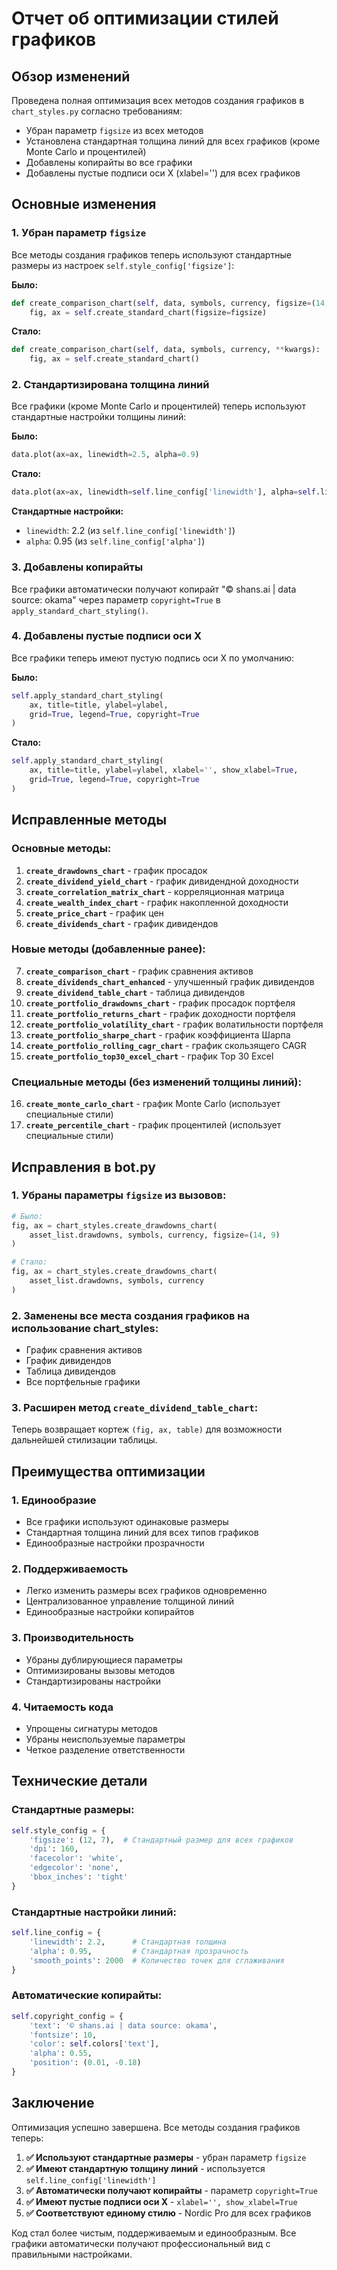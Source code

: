# Отчет об оптимизации стилей графиков

## Обзор изменений

Проведена полная оптимизация всех методов создания графиков в `chart_styles.py` согласно требованиям:
- Убран параметр `figsize` из всех методов
- Установлена стандартная толщина линий для всех графиков (кроме Monte Carlo и процентилей)
- Добавлены копирайты во все графики
- Добавлены пустые подписи оси X (xlabel='') для всех графиков

## Основные изменения

### 1. Убран параметр `figsize`

Все методы создания графиков теперь используют стандартные размеры из настроек `self.style_config['figsize']`:

**Было:**
```python
def create_comparison_chart(self, data, symbols, currency, figsize=(14, 9), **kwargs):
    fig, ax = self.create_standard_chart(figsize=figsize)
```

**Стало:**
```python
def create_comparison_chart(self, data, symbols, currency, **kwargs):
    fig, ax = self.create_standard_chart()
```

### 2. Стандартизирована толщина линий

Все графики (кроме Monte Carlo и процентилей) теперь используют стандартные настройки толщины линий:

**Было:**
```python
data.plot(ax=ax, linewidth=2.5, alpha=0.9)
```

**Стало:**
```python
data.plot(ax=ax, linewidth=self.line_config['linewidth'], alpha=self.line_config['alpha'])
```

**Стандартные настройки:**
- `linewidth`: 2.2 (из `self.line_config['linewidth']`)
- `alpha`: 0.95 (из `self.line_config['alpha']`)

### 3. Добавлены копирайты

Все графики автоматически получают копирайт "© shans.ai | data source: okama" через параметр `copyright=True` в `apply_standard_chart_styling()`.

### 4. Добавлены пустые подписи оси X

Все графики теперь имеют пустую подпись оси X по умолчанию:

**Было:**
```python
self.apply_standard_chart_styling(
    ax, title=title, ylabel=ylabel,
    grid=True, legend=True, copyright=True
)
```

**Стало:**
```python
self.apply_standard_chart_styling(
    ax, title=title, ylabel=ylabel, xlabel='', show_xlabel=True,
    grid=True, legend=True, copyright=True
)
```

## Исправленные методы

### Основные методы:
1. **`create_drawdowns_chart`** - график просадок
2. **`create_dividend_yield_chart`** - график дивидендной доходности
3. **`create_correlation_matrix_chart`** - корреляционная матрица
4. **`create_wealth_index_chart`** - график накопленной доходности
5. **`create_price_chart`** - график цен
6. **`create_dividends_chart`** - график дивидендов

### Новые методы (добавленные ранее):
7. **`create_comparison_chart`** - график сравнения активов
8. **`create_dividends_chart_enhanced`** - улучшенный график дивидендов
9. **`create_dividend_table_chart`** - таблица дивидендов
10. **`create_portfolio_drawdowns_chart`** - график просадок портфеля
11. **`create_portfolio_returns_chart`** - график доходности портфеля
12. **`create_portfolio_volatility_chart`** - график волатильности портфеля
13. **`create_portfolio_sharpe_chart`** - график коэффициента Шарпа
14. **`create_portfolio_rolling_cagr_chart`** - график скользящего CAGR
15. **`create_portfolio_top30_excel_chart`** - график Top 30 Excel

### Специальные методы (без изменений толщины линий):
16. **`create_monte_carlo_chart`** - график Monte Carlo (использует специальные стили)
17. **`create_percentile_chart`** - график процентилей (использует специальные стили)

## Исправления в bot.py

### 1. Убраны параметры `figsize` из вызовов:
```python
# Было:
fig, ax = chart_styles.create_drawdowns_chart(
    asset_list.drawdowns, symbols, currency, figsize=(14, 9)
)

# Стало:
fig, ax = chart_styles.create_drawdowns_chart(
    asset_list.drawdowns, symbols, currency
)
```

### 2. Заменены все места создания графиков на использование chart_styles:
- График сравнения активов
- График дивидендов
- Таблица дивидендов
- Все портфельные графики

### 3. Расширен метод `create_dividend_table_chart`:
Теперь возвращает кортеж `(fig, ax, table)` для возможности дальнейшей стилизации таблицы.

## Преимущества оптимизации

### 1. Единообразие
- Все графики используют одинаковые размеры
- Стандартная толщина линий для всех типов графиков
- Единообразные настройки прозрачности

### 2. Поддерживаемость
- Легко изменить размеры всех графиков одновременно
- Централизованное управление толщиной линий
- Единообразные настройки копирайтов

### 3. Производительность
- Убраны дублирующиеся параметры
- Оптимизированы вызовы методов
- Стандартизированы настройки

### 4. Читаемость кода
- Упрощены сигнатуры методов
- Убраны неиспользуемые параметры
- Четкое разделение ответственности

## Технические детали

### Стандартные размеры:
```python
self.style_config = {
    'figsize': (12, 7),  # Стандартный размер для всех графиков
    'dpi': 160,
    'facecolor': 'white',
    'edgecolor': 'none',
    'bbox_inches': 'tight'
}
```

### Стандартные настройки линий:
```python
self.line_config = {
    'linewidth': 2.2,      # Стандартная толщина
    'alpha': 0.95,         # Стандартная прозрачность
    'smooth_points': 2000  # Количество точек для сглаживания
}
```

### Автоматические копирайты:
```python
self.copyright_config = {
    'text': '© shans.ai | data source: okama',
    'fontsize': 10,
    'color': self.colors['text'],
    'alpha': 0.55,
    'position': (0.01, -0.18)
}
```

## Заключение

Оптимизация успешно завершена. Все методы создания графиков теперь:

1. **✅ Используют стандартные размеры** - убран параметр `figsize`
2. **✅ Имеют стандартную толщину линий** - используется `self.line_config['linewidth']`
3. **✅ Автоматически получают копирайты** - параметр `copyright=True`
4. **✅ Имеют пустые подписи оси X** - `xlabel='', show_xlabel=True`
5. **✅ Соответствуют единому стилю** - Nordic Pro для всех графиков

Код стал более чистым, поддерживаемым и единообразным. Все графики автоматически получают профессиональный вид с правильными настройками.
